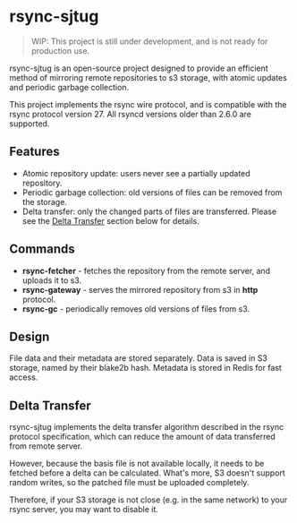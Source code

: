 # rsync-sjtug

> WIP: This project is still under development, and is not ready for production use.

rsync-sjtug is an open-source project designed to provide an efficient method of mirroring remote repositories to s3
storage, with atomic updates and periodic garbage collection.

This project implements the rsync wire protocol, and is compatible with the rsync protocol version 27. All rsyncd
versions older than 2.6.0 are supported.

## Features

* Atomic repository update: users never see a partially updated repository.
* Periodic garbage collection: old versions of files can be removed from the storage.
* Delta transfer: only the changed parts of files are transferred. Please see the [Delta Transfer]() section below for
  details.

## Commands

* **rsync-fetcher** - fetches the repository from the remote server, and uploads it to s3.
* **rsync-gateway** - serves the mirrored repository from s3 in **http** protocol.
* **rsync-gc** - periodically removes old versions of files from s3.

## Design

File data and their metadata are stored separately. Data is saved in S3 storage, named by their blake2b hash.
Metadata is stored in Redis for fast access.

## Delta Transfer

rsync-sjtug implements the delta transfer algorithm described in the rsync protocol specification, which can reduce the
amount of data transferred from remote server.

However, because the basis file is not available locally, it needs to be fetched before a delta can be calculated.
What's more, S3 doesn't support random writes, so the patched file must be uploaded completely.

Therefore, if your S3 storage is not close (e.g. in the same network) to your rsync server, you may want to disable it.